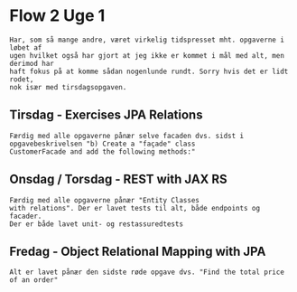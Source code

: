 # Flow 2 Uge 1

    Har, som så mange andre, været virkelig tidspresset mht. opgaverne i løbet af 
    ugen hvilket også har gjort at jeg ikke er kommet i mål med alt, men derimod har 
    haft fokus på at komme sådan nogenlunde rundt. Sorry hvis det er lidt rodet, 
    nok især med tirsdagsopgaven.
 
## Tirsdag - Exercises JPA Relations
    Færdig med alle opgaverne pånær selve facaden dvs. sidst i 
    opgavebeskrivelsen "b) Create a "façade" class 
    CustomerFacade and add the following methods:"

## Onsdag / Torsdag - REST with JAX RS
    Færdig med alle opgaverne pånær "Entity Classes 
    with relations". Der er lavet tests til alt, både endpoints og facader. 
    Der er både lavet unit- og restassuredtests

## Fredag - Object Relational Mapping with JPA
    Alt er lavet pånær den sidste røde opgave dvs. "Find the total price of an order"

